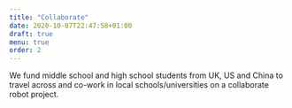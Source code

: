 ```yaml
---
title: "Collaborate"
date: 2020-10-07T22:47:58+01:00
draft: true
menu: true
order: 2
---
```

 
We fund middle school and high school students from UK, US and China to travel across and co-work in local schools/universities on a collaborate robot project.
